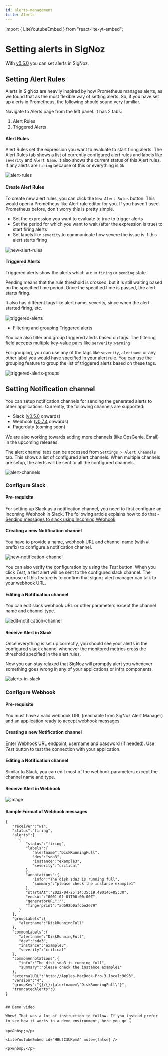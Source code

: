 ```yaml
---
id: alerts-management
title: Alerts 
---
```


import { LiteYoutubeEmbed } from "react-lite-yt-embed";

# Setting alerts in SigNoz  

With [v0.5.0](https://github.com/SigNoz/signoz/releases/tag/v0.5.0) you can set alerts in SigNoz.


## Setting Alert Rules

Alerts in SigNoz are heavily inspired by how Prometheus manages alerts, as we found that as the most flexible way of setting alerts. So, if you have set up alerts in Prometheus, the following should sound very familiar.

Navigate to Alerts page from the left panel. It has 2 tabs:

1. Alert Rules
2. Triggered Alerts


#### Alert Rules

Alert Rules set the expression you want to evaluate to start firing alerts. The Alert Rules tab shows a list of currently configured alert rules and labels like `severity` and `Alert Name`. It also shows the current status of this Alert rules. If any alerts are `firing` because of this or everything is `Ok`




![alert-rules](../../static/img/docs/alert-rules.webp)


#### Create Alert Rules

To create new alert rules, you can click the `New Alert Rules` button. This would open a Prometheus like Alert rule editor for you. If you haven't used Prometheus before, don't worry this is pretty simple.

- Set the expression you want to evaluate to true to trigger alerts
- Set the period for which you want to wait (after the expression is true) to start firing alerts
- Set labels like `severity` to communicate how severe the issue is if this alert starts firing

![new-alert-rules](../../static/img/docs/new-alert-rules.webp)


#### Triggered Alerts

Triggered alerts show the alerts which are in `firing` or `pending` state. 

Pending means that the rule threshold is crossed, but it is still waiting based on the specified time period. Once the specified time is passed, the alert starts firing.

It also has different tags like alert name, severity, since when the alert started firing, etc.

![triggered-alerts](../../static/img/docs/triggered-alerts.webp)

- Filtering and grouping Triggered alerts

You can also filter and group triggered alerts based on tags. The filtering field accepts multiple key-value pairs like `serverity:warning`

For grouping, you can use any of the tags like `severity`, `alertname` or any other label you would have specified in your alert rule. You can use the grouping feature to group the list of triggered alerts based on these tags.


![triggered-alerts-groups](../../static/img/docs/triggered-alerts-groups.webp)


## Setting Notification channel

You can setup notification channels for sending the generated alerts to other applications. Currently, the following channels are supported: 
- Slack ([v0.5.0](https://github.com/SigNoz/signoz/releases/tag/v0.5.0) onwards)
- Webhook ([v0.7.4](https://github.com/SigNoz/signoz/releases/tag/v0.7.4) onwards)
- Pagerduty (coming soon)

We are also working towards adding more channels (like OpsGenie, Email) in the upcoming releases.

The alert channel tabs can be accessed from `Settings > Alert Channels` tab. This shows a list of configured alert channels. When multiple channels are setup, the alerts will be sent to all the configured channels.

![alert-channels](../../static/img/docs/alert-channels.webp)


### Configure Slack 
#### Pre-requisite
For setting up Slack as a notification channel, you need to first configure an Incoming Webhook in Slack. The following article explains how to do that - [Sending messages to slack using Incoming Webhook](https://api.slack.com/messaging/webhooks)

#### Creating a new Notification channel

You have to provide a name, webhook URL and channel name (with # prefix) to configure a notification channel. 

![new-notification-channel](../../static/img/docs/new-notification-channel.webp)

You can also verify the configuration by using the _Test_ button. When you click _Test_, a test alert will be sent to the configured slack channel. The purpose of this feature is to confirm that signoz alert manager can talk to your webhook URL. 

#### Editing a Notification channel

You can edit slack webhook URL or other parameters except the channel name and channel type. 

![edit-notification-channel](../../static/img/docs/edit-notification-channel.webp)


#### Receive Alert in Slack

Once everything is set up correctly, you should see your alerts in the configured slack channel whenever the monitored metrics cross the threshold specified in the alert rules.

Now you can stay relaxed that SigNoz will promptly alert you whenever something goes wrong in any of your applications or infra components.

![alerts-in-slack](../../static/img/docs/alerts-in-slack.webp)

### Configure Webhook 
#### Pre-requisite
You must have a valid webhook URL (reachable from SigNoz Alert Manager) and an application ready to accept webhook messages.

#### Creating a new Notification channel
Enter Webhook URL endpoint, username and password (if needed). Use _Test_ button to test the connection with your application. 


#### Editing a Notification channel
Similar to Slack, you can edit most of the webhook parameters except the channel name and type. 

#### Receive Alert in Webhook

![image](https://user-images.githubusercontent.com/10277894/165078852-d3ae7571-bfa2-409a-93aa-2a870b379cb1.png)


#### Sample Format of Webhook messages
```
{
   "receiver":"w1",
   "status":"firing",
   "alerts":[
      {
         "status":"firing",
         "labels":{
            "alertname":"DiskRunningFull",
            "dev":"sda3",
            "instance":"example3",
            "severity":"critical"
         },
         "annotations":{
            "info":"The disk sda3 is running full",
            "summary":"please check the instance example1"
         },
         "startsAt":"2022-04-25T14:35:19.490146+05:30",
         "endsAt":"0001-01-01T00:00:00Z",
         "generatorURL":"",
         "fingerprint":"ad592b0afcbe2e79"
      }
   ],
   "groupLabels":{
      "alertname":"DiskRunningFull"
   },
   "commonLabels":{
      "alertname":"DiskRunningFull",
      "dev":"sda3",
      "instance":"example3",
      "severity":"critical"
   },
   "commonAnnotations":{
      "info":"The disk sda3 is running full",
      "summary":"please check the instance example1"
   },
   "externalURL":"http://Apples-MacBook-Pro-3.local:9093",
   "version":"4",
   "groupKey":"{}/{}:{alertname=\"DiskRunningFull\"}",
   "truncatedAlerts":0
}


## Demo video 

Whew! That was a lot of instruction to follow. If you instead prefer to see how it works in a demo environment, here you go 👇

<p>&nbsp;</p>

<LiteYoutubeEmbed id="HBLtC3UKpmA" mute={false} />

<p>&nbsp;</p>


